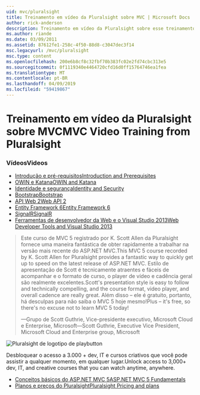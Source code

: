 ```yaml
---
uid: mvc/pluralsight
title: Treinamento em vídeo da Pluralsight sobre MVC | Microsoft Docs
author: rick-anderson
description: Treinamento em vídeo da Pluralsight sobre esse treinamento em vídeo gratuito MVC irá proporcionar a você tudo em funcionamento com o ASP.NET MVC. Ele aborda tudo desde a configuração de desenvolvimento...
ms.author: riande
ms.date: 03/09/2011
ms.assetid: 87612fe1-258c-4f50-88d8-c3047dec3f14
msc.legacyurl: /mvc/pluralsight
msc.type: content
ms.openlocfilehash: 200e6b8cf8c32fbf70b383fc02e2fd74cbc313e5
ms.sourcegitcommit: 0f1119340e4464720cfd16d0ff15764746ea1fea
ms.translationtype: MT
ms.contentlocale: pt-BR
ms.lasthandoff: 04/09/2019
ms.locfileid: "59419867"
---
```

# <a name="mvc-video-training-from-pluralsight"></a><span data-ttu-id="04395-104">Treinamento em vídeo da Pluralsight sobre MVC</span><span class="sxs-lookup"><span data-stu-id="04395-104">MVC Video Training from Pluralsight</span></span>

### <a name="videos"></a><span data-ttu-id="04395-105">Vídeos</span><span class="sxs-lookup"><span data-stu-id="04395-105">Videos</span></span>

- [<span data-ttu-id="04395-106">Introdução e pré-requisitos</span><span class="sxs-lookup"><span data-stu-id="04395-106">Introduction and Prerequisites</span></span>](https://pluralsight.com/training/Player?author=scott-allen&name=aspdotnet-mvc5-fundamentals-m1-introduction&mode=live&clip=0&course=aspdotnet-mvc5-fundamentals)
- [<span data-ttu-id="04395-107">OWIN e Katana</span><span class="sxs-lookup"><span data-stu-id="04395-107">OWIN and Katana</span></span>](https://pluralsight.com/training/Player?author=scott-allen&name=aspdotnet-mvc5-fundamentals-m2-katana&mode=live&clip=0&course=aspdotnet-mvc5-fundamentals)
- [<span data-ttu-id="04395-108">Identidade e segurança</span><span class="sxs-lookup"><span data-stu-id="04395-108">Identity and Security</span></span>](https://pluralsight.com/training/Player?author=scott-allen&name=aspdotnet-mvc5-fundamentals-m3-identity&mode=live&clip=0&course=aspdotnet-mvc5-fundamentals)
- [<span data-ttu-id="04395-109">Bootstrap</span><span class="sxs-lookup"><span data-stu-id="04395-109">Bootstrap</span></span>](https://pluralsight.com/training/Player?author=scott-allen&name=aspdotnet-mvc5-fundamentals-m4-bootstrap&mode=live&clip=0&course=aspdotnet-mvc5-fundamentals)
- [<span data-ttu-id="04395-110">API Web 2</span><span class="sxs-lookup"><span data-stu-id="04395-110">Web API 2</span></span>](https://pluralsight.com/training/Player?author=scott-allen&name=aspdotnet-mvc5-fundamentals-m5-webapi2&mode=live&clip=0&course=aspdotnet-mvc5-fundamentals)
- [<span data-ttu-id="04395-111">Entity Framework 6</span><span class="sxs-lookup"><span data-stu-id="04395-111">Entity Framework 6</span></span>](https://pluralsight.com/training/Player?author=scott-allen&name=aspdotnet-mvc5-fundamentals-m6-ef6&mode=live&clip=0&course=aspdotnet-mvc5-fundamentals)
- [<span data-ttu-id="04395-112">SignalR</span><span class="sxs-lookup"><span data-stu-id="04395-112">SignalR</span></span>](https://pluralsight.com/training/Player?author=scott-allen&name=aspdotnet-mvc5-fundamentals-m7-signalr&mode=live&clip=0&course=aspdotnet-mvc5-fundamentals)
- [<span data-ttu-id="04395-113">Ferramentas de desenvolvedor da Web e o Visual Studio 2013</span><span class="sxs-lookup"><span data-stu-id="04395-113">Web Developer Tools and Visual Studio 2013</span></span>](https://pluralsight.com/training/Player?author=scott-allen&name=aspdotnet-mvc5-fundamentals-m8-visualstudio&mode=live&clip=0&course=aspdotnet-mvc5-fundamentals)

> <span data-ttu-id="04395-114">Este curso de MVC 5 registrado por K. Scott Allen da Pluralsight fornece uma maneira fantástica de obter rapidamente a trabalhar na versão mais recente do ASP.NET MVC.</span><span class="sxs-lookup"><span data-stu-id="04395-114">This MVC 5 course recorded by K. Scott Allen for Pluralsight provides a fantastic way to quickly get up to speed on the latest release of ASP.NET MVC.</span></span> <span data-ttu-id="04395-115">Estilo de apresentação de Scott é tecnicamente atraentes e fáceis de acompanhar e o formato de curso, o player de vídeo e cadência geral são realmente excelentes.</span><span class="sxs-lookup"><span data-stu-id="04395-115">Scott's presentation style is easy to follow and technically compelling, and the course format, video player, and overall cadence are really great.</span></span> <span data-ttu-id="04395-116">Além disso – ele é gratuito, portanto, há desculpas para não saiba o MVC 5 hoje mesmo!</span><span class="sxs-lookup"><span data-stu-id="04395-116">Plus – it's free, so there's no excuse not to learn MVC 5 today!</span></span>
>
> <span data-ttu-id="04395-117">&mdash;Grupo de Scott Guthrie, Vice-presidente executivo, Microsoft Cloud e Enterprise, Microsoft</span><span class="sxs-lookup"><span data-stu-id="04395-117">&mdash;Scott Guthrie, Executive Vice President, Microsoft Cloud and Enterprise group, Microsoft</span></span>

![Pluralsight de logotipo de playbutton](pluralsight/_static/image1.png)

<span data-ttu-id="04395-119">Desbloquear o acesso a 3.000 + dev, IT e cursos criativos que você pode assistir a qualquer momento, em qualquer lugar.</span><span class="sxs-lookup"><span data-stu-id="04395-119">Unlock access to 3,000+ dev, IT, and creative courses that you can watch anytime, anywhere.</span></span>

* [<span data-ttu-id="04395-120">Conceitos básicos do ASP.NET MVC 5</span><span class="sxs-lookup"><span data-stu-id="04395-120">ASP.NET MVC 5 Fundamentals</span></span>](https://www.pluralsight.com/courses/aspdotnet-mvc5-fundamentals)
* [<span data-ttu-id="04395-121">Planos e preços do Pluralsight</span><span class="sxs-lookup"><span data-stu-id="04395-121">Pluralsight Pricing and plans</span></span>](https://www.pluralsight.com/pricing)
